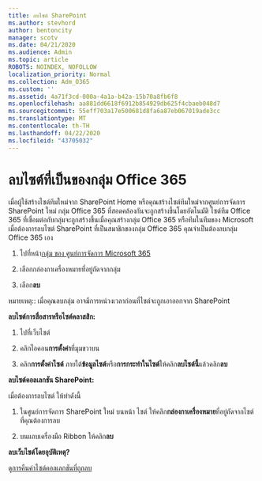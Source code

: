 ```yaml
---
title: ลบไซต์ SharePoint
ms.author: stevhord
author: bentoncity
manager: scotv
ms.date: 04/21/2020
ms.audience: Admin
ms.topic: article
ROBOTS: NOINDEX, NOFOLLOW
localization_priority: Normal
ms.collection: Adm_O365
ms.custom: ''
ms.assetid: 4a71f3cd-000a-4a1a-b42a-15b70a8fb6f8
ms.openlocfilehash: aa881dd6618f6912b854929db625f4cbaeb048d7
ms.sourcegitcommit: 55eff703a17e500681d8fa6a87eb067019ade3cc
ms.translationtype: MT
ms.contentlocale: th-TH
ms.lasthandoff: 04/22/2020
ms.locfileid: "43705032"
---
```

# <a name="delete-sites-that-belong-to-an-office-365-group"></a>ลบไซต์ที่เป็นของกลุ่ม Office 365

เมื่อผู้ใช้สร้างไซต์ทีมใหม่จาก SharePoint Home หรือคุณสร้างไซต์ทีมใหม่จากศูนย์การจัดการ SharePoint ใหม่ กลุ่ม Office 365 ที่สอดคล้องกันจะถูกสร้างขึ้นโดยอัตโนมัติ ไซต์ทีม Office 365 ที่เชื่อมต่อกับกลุ่มจะถูกสร้างขึ้นเมื่อคุณสร้างกลุ่ม Office 365 หรือทีมในทีมของ Microsoft เมื่อต้องการลบไซต์ SharePoint ที่เป็นสมาชิกของกลุ่ม Office 365 คุณจําเป็นต้องลบกลุ่ม Office 365 เอง 
  
1. ไปที่หน้า[กลุ่ม ของ ศูนย์การจัดการ Microsoft 365](https://portal.office.com/adminportal/home#/groups)
    
2. เลือกกล่องกาเครื่องหมายที่อยู่ถัดจากกลุ่ม
    
3. เลือก**ลบ**
    
หมายเหตุ:: เมื่อคุณลบกลุ่ม อาจมีการหน่วงเวลาก่อนที่ไซต์จะถูกเอาออกจาก SharePoint
  
**ลบไซต์การสื่อสารหรือไซต์คลาสสิก:**

1. ไปที่เว็บไซต์
  
2. คลิกไอคอน**การตั้งค่า**ที่มุมขวาบน 
  
3. คลิก**การตั้งค่าไซต์** ภายใต้**ข้อมูลไซต์**หรือ**การกระทําในไซต์**ให้คลิก**ลบไซต์นี้**แล้วคลิก**ลบ**
  
**ลบไซต์คอลเลกชัน SharePoint:**

เมื่อต้องการลบไซต์ ให้ทําดังนี้
  
1. ในศูนย์การจัดการ SharePoint ใหม่ บนหน้า ไซต์ ให้คลิก**กล่องกาเครื่องหมาย**ที่อยู่ถัดจากไซต์ที่คุณต้องการลบ 
    
2. บนแถบเครื่องมือ Ribbon ให้คลิก**ลบ**
    
**ลบเว็บไซต์โดยอุบัติเหตุ?**

ดู[การคืนค่าไซต์คอลเลกชันที่ถูกลบ](https://go.microsoft.com/fwlink/?linkid=867660)
  

